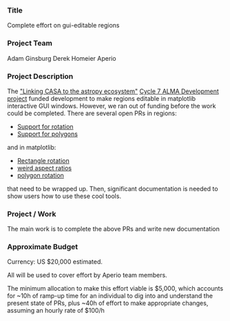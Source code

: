 ### Title
Complete effort on gui-editable regions

### Project Team
Adam Ginsburg
Derek Homeier
Aperio

### Project Description
The ["Linking CASA to the astropy ecosystem"](https://science.nrao.edu/facilities/alma/science_sustainability/Spectral_Cube_and_Radio_Beam_Ginsburg.pdf)
[Cycle 7 ALMA Development project](https://science.nrao.edu/facilities/alma/science_sustainability/alma-develop-history) funded development to make regions editable in 
matplotlib interactive GUI windows.  However, we ran out of funding before the work could be completed.  There are several open PRs in regions:

 * [Support for rotation](https://github.com/astropy/regions/pull/390)
 * [Support for polygons](https://github.com/astropy/regions/pull/406)

and in matplotlib:

 * [Rectangle rotation](https://github.com/matplotlib/matplotlib/pull/21945)
 * [weird aspect ratios](https://github.com/matplotlib/matplotlib/pull/21886)
 * [polygon rotation](https://github.com/matplotlib/matplotlib/pull/22159)

that need to be wrapped up.  Then, significant documentation is needed to show users how to use these cool tools.

### Project / Work
The main work is to complete the above PRs and write new documentation

### Approximate Budget
Currency: US $20,000 estimated.

All will be used to cover effort by Aperio team members.

The minimum allocation to make this effort viable is $5,000, which accounts for ~10h of ramp-up time for an individual to dig into and understand the present state of PRs, plus ~40h of effort to make appropriate changes, assuming an hourly rate of $100/h
